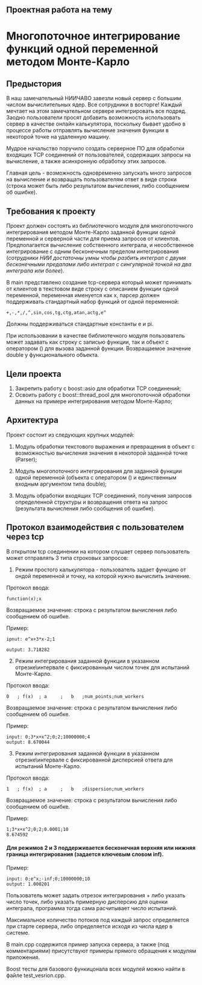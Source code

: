 ## Проектная работа на тему

# Многопоточное интегрирование функций одной переменной методом Монте-Карло

## Предыстория

В наш замечательный НИИЧАВО завезли новый сервер с большим числом вычислительных ядер. Все сотрудники в восторге! Каждый мечтает на этом замечательном сервере интегрировать все подряд. Заодно пользователи просят добавить возможность использовать сервер в качестве онлайн калькулятора, поскольку бывает удобно в процессе работы отправлять вычисление значения функции в некоторой точке на удаленную машину.

Мудрое начальство поручило создать серверное ПО для обработки входящих TCP соединений от пользователей, содержащих запросы на вычисление, а также асинхронную обработку этих запросов. 

Главная цель - возможность одновременно запускать много запросов на вычисление и возвращать пользователям ответ в виде строки (строка может быть либо результатом вычисления, либо сообщением об ошибке).

## Требования к проекту

Проект должен состоять из библиотечного модуля для многопоточного интегрирования методом Монте-Карло заданной функции одной переменной и серверной части для приема запросов от клиентов. Предполагается вычисление собственного интеграла, и несобственное интегрирование с одним бесконечным пределом интегрирования (*сотрудники НИИ достаточны умны чтобы разбить интеграл с двумя бесконечными предалами либо интеграл с сингулярной точкой на два интеграла или более*).

В main представлено создание tcp-сервера который может принимать от клиентов в текстовом виде строку с описанием функции одной переменной, переменная именуется как х, парсер должен поддерживать стандартный набор функций от одной переменной:

```
+,-,*,/,^,sin,cos,tg,ctg,atan,actg,e^
```

Должны поддерживаться стандартные константы e и pi.

При использовании в качестве библиотечного модуля пользователь может задавать как строку с записью функции, так и объект с оператором () для вызова заданной функции. Возвращаемое значение double у функционального объекта.

## Цели проекта

1) Закрепить работу с boost::asio для обработки TCP соединений;
2) Освоить работу с boost::thread_pool для многопоточной обработки данных на примере интегрирования методом Монте-Карло;

## Архитектура

Проект состоит из следующих крупных модулей:

1) Модуль обработки текстового выражения и превращения в объект с возможностью вычисления значения в некоторой заданной точке (Parser);

2) Модуль многопоточного интегрирования для заданной функции одной переменной (объекта с оператором () и единственным входным аргументом типа double);

3) Модуль обработки входящих TCP соединений, получения запросов определенной структуры и возвращения ответа на запрос (результата вычисления либо сообщения об ошибке).

## Протокол взаимодействия с пользователем через tcp

В открытом tcp соединении на котором слушает сервер пользователь может отправлять 3 типа строковых запросов:

1) Режим простого калькулятора - пользователь задает функцию от ондой переменной и точку, на которой нужно вычислить значение.

Протокол ввода:

```
function(x);x
```

Возвращаемое значение: строка с результатом вычисления либо сообщением об ошибке.

Пример:

```
ipnut: e^x+3*x-2;1

output: 3.718282
```

2) Режим интегрирования заданной функции в указанном отрезке\интервале с фиксированным числом точек для испытаний Монте-Карло.

Протокол ввода:

```
0   ; f(x)  ; a     ;   b   ;num_points;num_workers
```
Возвращаемое значение: строка с результатом вычисления либо сообщением об ошибке.

Пример:

```
input: 0;3*x+x^2;0;2;10000000;4
output: 8.670044
```

3) Режим интегрирования заданной функции в указанном отрезке\интервале с фиксированной дисперсией ответа для испытаний Монте-Карло.

Протокол ввода:

```
1   ; f(x)  ; a     ;   b   ;dispersion;num_workers
```
Возвращаемое значение: строка с результатом вычисления либо сообщением об ошибке.

Пример:

```
1;3*x+x^2;0;2;0.0001;10
8.674592
```

#### Для режимов 2 и 3 поддерживается бесконечная верхняя или нижняя граница интегрирования (задается ключевым словом inf). 

Пример:
```
input: 0;e^x;-inf;0;10000000;10
output: 1.000201
```

Пользователь может задать отрезок интегрирования + либо указать число точек, либо указать примерную дисперсию для оценки интеграла, программа тогда сама расчитывает число испытаний. 

Максимальное количество потоков под каждый запрос определяется при старте сервера, либо определяется исходя из числа ядер в системе.

В main.cpp содержится пример запуска сервера, а также (под комментариями) присутствуют примеры прямого обращения к модулям приложения.

Boost тесты для базового функицонала всех модулей можно найти в файле test_vesrion.cpp.

